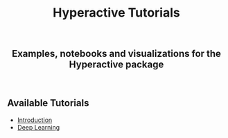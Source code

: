 <H1 align="center">
    Hyperactive Tutorials
</H1>

<br>

<H2 align="center">
    Examples, notebooks and visualizations for the Hyperactive package
</H2>

<br>

## Available Tutorials

- [Introduction](https://nbviewer.org/github/SimonBlanke/hyperactive-tutorial/blob/main/notebooks/hyperactive_tutorial.ipynb)
- [Deep Learning](https://nbviewer.org/github/SimonBlanke/hyperactive-tutorial/blob/main/notebooks/Optimization%20Strategies%20for%20Deep%20Learning.ipynb)
